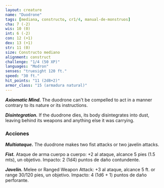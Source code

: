 ```yaml
---
layout: creature
name: "Duodrone"
tags: [mediana, constructo, cr1/4, manual-de-monstruos]
cha: 7 (-2)
wis: 10 (0)
int: 6 (-2)
con: 12 (+1)
dex: 13 (+1)
str: 11 (0)
size: Constructo mediano
alignment: construct
challenge: "1/4 (50 XP)"
languages: "Modron"
senses: "truesight 120 ft."
speed: "30 ft."
hit_points: "11 (2d8+2)"
armor_class: "15 (armadura natural)"
---
```


***Axiomatic Mind.*** The duodrone can't be compelled to act in a manner contrary to its nature or its instructions.

***Disintegration.*** If the duodrone dies, its body disintegrates into dust, leaving behind its weapons and anything else it was carrying.

### Acciones

***Multiataque.*** The duodrone makes two fist attacks or two javelin attacks.

***Fist.*** Ataque de arma cuerpo a cuerpo: +2 al ataque, alcance 5 pies (1.5 mts), un objetivo. Impacto: 2 (1d4) puntos de daño contundente.

***Javelin.*** Melee or Ranged Weapon Attack: +3 al ataque, alcance 5 ft. or range 30/120 pies, un objetivo. Impacto: 4 (1d6 + 1) puntos de daño perforante.
